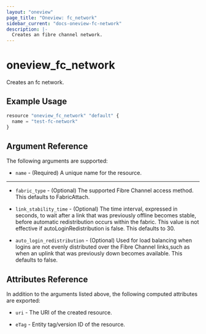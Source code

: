 ```yaml
---
layout: "oneview"
page_title: "Oneview: fc_network"
sidebar_current: "docs-oneview-fc-network"
description: |-
  Creates an fibre channel network.
---
```


# oneview\_fc\_network

Creates an fc network.

## Example Usage

```js
resource "oneview_fc_network" "default" {
  name = "test-fc-network"
}
```

## Argument Reference

The following arguments are supported: 

* `name` - (Required) A unique name for the resource.

- - -

* `fabric_type` - (Optional) The supported Fibre Channel access method. 
  This defaults to FabricAttach.
  
* `link_stability_time` - (Optional) The time interval, expressed in seconds, to 
wait after a link that was previously offline becomes stable, before automatic redistribution occurs within the fabric. 
This value is not effective if autoLoginRedistribution is false.
This defaults to 30.

* `auto_login_redistribution` - (Optional) Used for load balancing when logins are not 
evenly distributed over the Fibre Channel links,such as when an uplink that was previously down becomes available. 
This defaults to false.

## Attributes Reference

In addition to the arguments listed above, the following computed attributes are exported:

* `uri` - The URI of the created resource.

* `eTag` - Entity tag/version ID of the resource.
